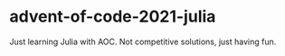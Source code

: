 # advent-of-code-2021-julia
Just learning Julia with AOC. Not competitive solutions, just having fun.
